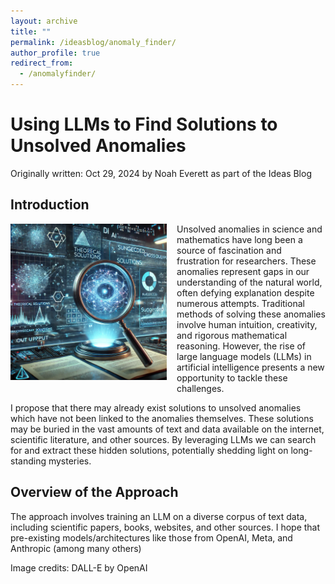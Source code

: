 ```yaml
---
layout: archive
title: ""
permalink: /ideasblog/anomaly_finder/
author_profile: true
redirect_from:
  - /anomalyfinder/
---
```


<h1>Using LLMs to Find Solutions to Unsolved Anomalies</h1>
<p style="margin: 0;">Originally written: Oct 29, 2024 by Noah Everett as part of the Ideas Blog</p>

## Introduction

<img src="/images/anomalous_search.jpeg" style="max-height: 250px; max-width: 100%; margin-right: 16px; margin-bottom: 10px" align=left>
Unsolved anomalies in science and mathematics have long been a source of fascination and frustration for researchers. 
These anomalies represent gaps in our understanding of the natural world, often defying explanation despite numerous attempts. 
Traditional methods of solving these anomalies involve human intuition, creativity, and rigorous mathematical reasoning.
However, the rise of large language models (LLMs) in artificial intelligence presents a new opportunity to tackle these challenges.

I propose that there may already exist solutions to unsolved anomalies which have not been linked to the anomalies themselves. 
These solutions may be buried in the vast amounts of text and data available on the internet, scientific literature, and other sources. 
By leveraging LLMs we can search for and extract these hidden solutions, potentially shedding light on long-standing mysteries.

## Overview of the Approach

The approach involves training an LLM on a diverse corpus of text data, including scientific papers, books, websites, and other sources.
I hope that pre-existing models/architectures like those from OpenAI, Meta, and Anthropic (among many others) 


Image credits: DALL-E by OpenAI
